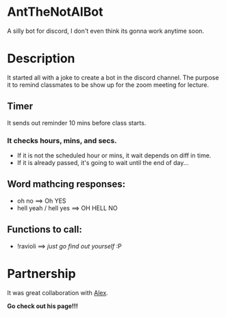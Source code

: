 # AntTheNotAIBot
A silly bot for discord, I don't even think its gonna work anytime soon.

# Description
It started all with a joke to create a bot in the discord channel. The purpose it to remind classmates to be show up for the zoom meeting for lecture.

## Timer
It sends out reminder 10 mins before class starts.

### It checks hours, mins, and secs.
* If it is not the scheduled hour or mins, it wait depends on diff in time.
* If it is already passed, it's going to wait until the end of day...

## Word mathcing responses:
* oh no ==> Oh YES
* hell yeah / hell yes ==> OH HELL NO

## Functions to call:
* !ravioli ==> *just go find out yourself* :P


# Partnership
It was great collaboration with [Alex](https://github.com/C0d3W1zzard).

__Go check out his page!!!__
